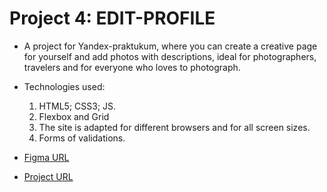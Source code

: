 # Project 4: EDIT-PROFILE

* A project for Yandex-praktukum, where you can create a creative page for yourself and add photos with descriptions, ideal for photographers, travelers and for everyone who loves to photograph.

* Technologies used:
  1) HTML5; CSS3; JS.
  2) Flexbox and Grid
  3) The site is adapted for different browsers and for all screen sizes.
  4) Forms of validations.


* [Figma URL](https://www.figma.com/file/StZjf8HnoeLdiXS7dYrLAh/JavaScript.-Sprint-4)

* [Project URL](https://mgerikos.github.io/Edit-profile/)



